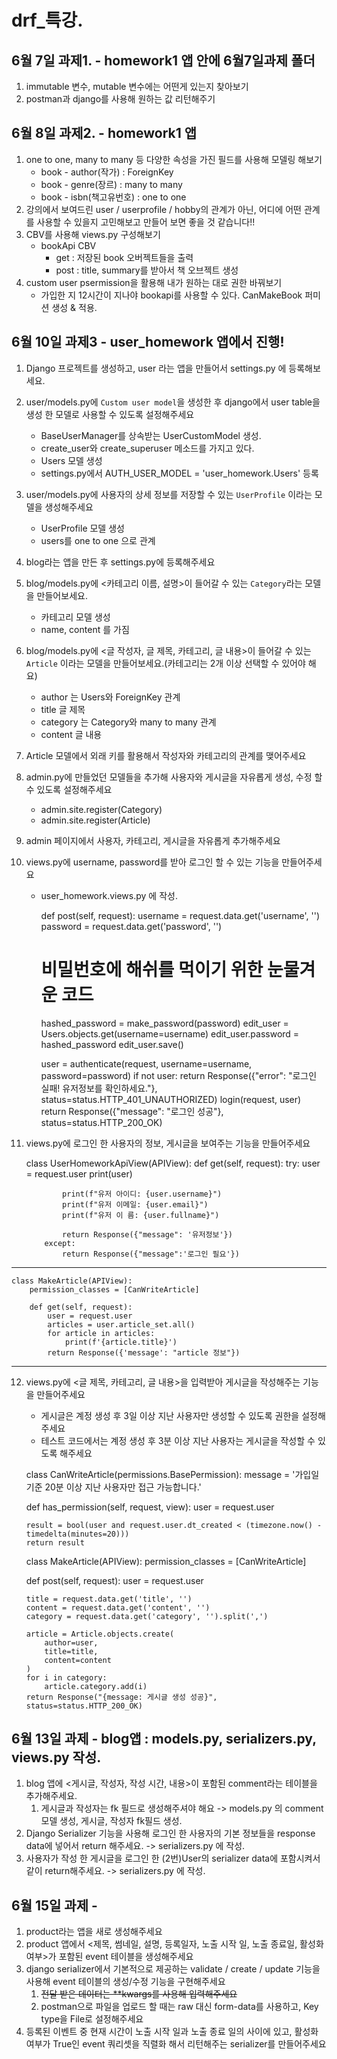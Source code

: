 # drf_특강.

## 6월 7일 과제1. - homework1 앱 안에 6월7일과제 폴더
1. immutable 변수, mutable 변수에는 어떤게 있는지 찾아보기 
2. postman과 django를 사용해 원하는 값 리턴해주기

## 6월 8일 과제2. - homework1 앱
1. one to one, many to many 등 다양한 속성을 가진 필드를 사용해 모델링 해보기
   - book - author(작가) : ForeignKey
   - book - genre(장르) : many to many
   - book - isbn(책고유번호) : one to one
2. 강의에서 보여드린 user / userprofile / hobby의 관계가 아닌, 어디에 어떤 관계를 사용할 수 있을지 고민해보고 만들어 보면 좋을 것 같습니다!!
3. CBV를 사용해 views.py 구성해보기
   - bookApi CBV
     - get : 저장된 book 오버젝트들을 출력
     - post : title, summary를 받아서 책 오브젝트 생성
4. custom user psermission을 활용해 내가 원하는 대로 권한 바꿔보기
   - 가입한 지 12시간이 지나야 bookapi를 사용할 수 있다. CanMakeBook 퍼미션 생성 & 적용.

## 6월 10일 과제3 - user_homework 앱에서 진행!
1. Django 프로젝트를 생성하고, user 라는 앱을 만들어서 settings.py 에 등록해보세요.
2. user/models.py에 `Custom user model`을 생성한 후 django에서 user table을 생성 한 모델로 사용할 수 있도록 설정해주세요
   - BaseUserManager를 상속받는 UserCustomModel 생성.
   - create_user와 create_superuser 메소드를 가지고 있다.
   - Users 모델 생성
   - settings.py에서 AUTH_USER_MODEL = 'user_homework.Users' 등록
3. user/models.py에 사용자의 상세 정보를 저장할 수 있는 `UserProfile` 이라는 모델을 생성해주세요
   - UserProfile 모델 생성
   - users를 one to one 으로 관계
4. blog라는 앱을 만든 후 settings.py에 등록해주세요
5. blog/models.py에 <카테고리 이름, 설명>이 들어갈 수 있는 `Category`라는 모델을 만들어보세요.
   - 카테고리 모델 생성
   - name, content 를 가짐
6. blog/models.py에 <글 작성자, 글 제목, 카테고리, 글 내용>이 들어갈 수 있는 `Article` 이라는 모델을 만들어보세요.(카테고리는 2개 이상 선택할 수 있어야 해요)
   - author 는 Users와 ForeignKey 관계
   - title 글 제목
   - category 는 Category와 many to many 관계
   - content 글 내용
7. Article 모델에서 외래 키를 활용해서 작성자와 카테고리의 관계를 맺어주세요
8. admin.py에 만들었던 모델들을 추가해 사용자와 게시글을 자유롭게 생성, 수정 할 수 있도록 설정해주세요
   - admin.site.register(Category)
   - admin.site.register(Article)
9. admin 페이지에서 사용자, 카테고리, 게시글을 자유롭게 추가해주세요
10. views.py에 username, password를 받아 로그인 할 수 있는 기능을 만들어주세요
    - user_homework.views.py 에 작성.
     
    
      def post(self, request):
        username = request.data.get('username', '')
        password = request.data.get('password', '')
        # 비밀번호에 해쉬를 먹이기 위한 눈물겨운 코드
        hashed_password = make_password(password)
        edit_user = Users.objects.get(username=username)
        edit_user.password = hashed_password
        edit_user.save()

        user = authenticate(request, username=username, password=password)
        if not user:
            return Response({"error": "로그인 실패! 유저정보를 확인하세요."}, status=status.HTTP_401_UNAUTHORIZED)
        login(request, user)
        return Response({"message": "로그인 성공"}, status=status.HTTP_200_OK)

11. views.py에 로그인 한 사용자의 정보, 게시글을 보여주는 기능을 만들어주세요
    
    
    class UserHomeworkApiView(APIView):
        def get(self, request):
            try:
                user = request.user
                print(user)
    
                print(f"유저 아이디: {user.username}")
                print(f"유저 이메일: {user.email}")
                print(f"유저 이 름: {user.fullname}")
    
                return Response({"message": '유저정보'})
            except:
                return Response({"message":'로그인 필요'})
-----
    class MakeArticle(APIView):
        permission_classes = [CanWriteArticle]
    
        def get(self, request):
            user = request.user
            articles = user.article_set.all()
            for article in articles:
                print(f'{article.title}')
            return Response({'message': "article 정보"})
---
12. views.py에 <글 제목, 카테고리, 글 내용>을 입력받아 게시글을 작성해주는 기능을 만들어주세요
    - 게시글은 계정 생성 후 3일 이상 지난 사용자만 생성할 수 있도록 권한을 설정해주세요
    - 테스트 코드에서는 계정 생성 후 3분 이상 지난 사용자는 게시글을 작성할 수 있도록 해주세요



    class CanWriteArticle(permissions.BasePermission):
        message = '가입일 기준 20분 이상 지난 사용자만 접근 가능합니다.'

    def has_permission(self, request, view):
        user = request.user

        result = bool(user and request.user.dt_created < (timezone.now() - timedelta(minutes=20)))
        return result


    class MakeArticle(APIView):
        permission_classes = [CanWriteArticle]

    def post(self, request): 
        user = request.user
    
        title = request.data.get('title', '')
        content = request.data.get('content', '')
        category = request.data.get('category', '').split(',')
    
        article = Article.objects.create(
            author=user,
            title=title,
            content=content
        )
        for i in category:
            article.category.add(i)
        return Response("{message: 게시글 생성 성공}", status=status.HTTP_200_OK)

## 6월 13일 과제 - blog앱 : models.py, serializers.py, views.py 작성.
1. blog 앱에 <게시글, 작성자, 작성 시간, 내용>이 포함된 comment라는 테이블을 추가해주세요.
    1. 게시글과 작성자는 fk 필드로 생성해주셔야 해요 -> models.py 의 comment 모델 생성, 게시글, 작성자 fk필드 생성.
2. Django Serializer 기능을 사용해 로그인 한 사용자의 기본 정보들을 response data에 넣어서 return 해주세요.
   -> serializers.py 에 작성.
3. 사용자가 작성 한 게시글을 로그인 한 (2번)User의 serializer data에 포함시켜서 같이 return해주세요.
   -> serializers.py 에 작성.


## 6월 15일 과제 - 
1. product라는 앱을 새로 생성해주세요
2. product 앱에서 <제목, 썸네일, 설명, 등록일자, 노출 시작 일, 노출 종료일, 활성화 여부>가 포함된 event 테이블을 생성해주세요
3. django serializer에서 기본적으로 제공하는 validate / create / update 기능을 사용해 event 테이블의 생성/수정 기능을 구현해주세요
    1. ~~전달 받은 데이터는 **kwargs를 사용해 입력해주세요~~
    2. postman으로 파일을 업로드 할 때는 raw 대신 form-data를 사용하고, Key type을 File로 설정해주세요
4. 등록된 이벤트 중 현재 시간이 노출 시작 일과 노출 종료 일의 사이에 있고, 활성화 여부가 True인 event 쿼리셋을 직렬화 해서 리턴해주는 serializer를 만들어주세요